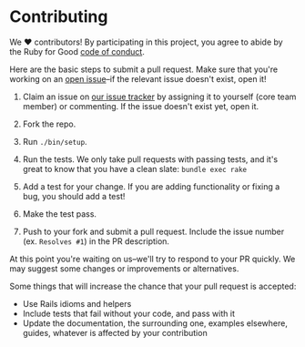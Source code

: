 # Contributing

We ♥ contributors! By participating in this project, you agree to abide by the
Ruby for Good [code of conduct].

[code of conduct]: https://github.com/rubyforgood/code-of-conduct

Here are the basic steps to submit a pull request. Make sure that you're working
on an [open issue]–if the relevant issue doesn't exist, open it!

[open issue]: https://github.com/rubyforgood/pdx_diaper/issues

1. Claim an issue on [our issue tracker][open issue] by assigning it to yourself
   (core team member) or commenting. If the issue doesn't exist yet, open it.

2. Fork the repo.

3. Run `./bin/setup`.

4. Run the tests. We only take pull requests with passing tests, and it's great
   to know that you have a clean slate: `bundle exec rake`

5. Add a test for your change. If you are adding functionality or fixing a
   bug, you should add a test!

6. Make the test pass.

7. Push to your fork and submit a pull request. Include the issue number
   (ex. `Resolves #1`) in the PR description.

At this point you're waiting on us–we'll try to respond to your PR quickly.
We may suggest some changes or improvements or alternatives.

Some things that will increase the chance that your pull request is accepted:

* Use Rails idioms and helpers
* Include tests that fail without your code, and pass with it
* Update the documentation, the surrounding one, examples elsewhere, guides,
  whatever is affected by your contribution
